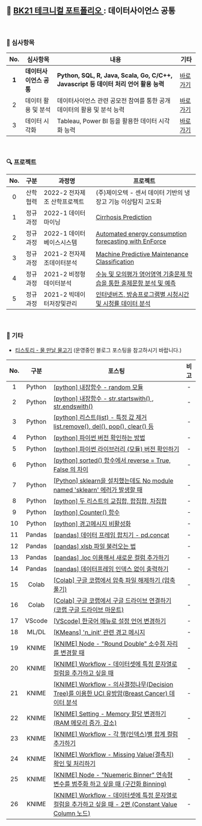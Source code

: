 ## 📂 <a href='https://github.com/countifs/portfolio'> BK21 테크니컬 포트폴리오 </a> : 데이터사이언스 공통

<br>

### 🚩 심사항목
| No. | 심사항목 | 내용 | 기타 |
|:----------:|----------|----------|----------|
|**1**|**데이터사이언스 공통**| **Python, SQL, R, Java, Scala, Go, C/C++, Javascript 등 데이터 처리 언어 활용 능력**  |<a href='https://github.com/countifs/portfolio/tree/main/1.%20%EB%8D%B0%EC%9D%B4%ED%84%B0%EC%82%AC%EC%9D%B4%EC%96%B8%EC%8A%A4%20%EA%B3%B5%ED%86%B5'>바로가기</a>|
|2|데이터 활용 및 분석| 데이터사이언스 관련 공모전 참여를 통한 공개 데이터의 활용 및 분석 능력  |<a href='https://github.com/countifs/portfolio/tree/main/2.%20%EB%8D%B0%EC%9D%B4%ED%84%B0%20%ED%99%9C%EC%9A%A9%20%EB%B0%8F%20%EB%B6%84%EC%84%9D'>바로가기</a>|
|3|데이터 시각화| Tableau, Power BI 등을 활용한 데이터 시각화 능력  |<a href='https://github.com/countifs/portfolio/tree/main/3.%20%EB%8D%B0%EC%9D%B4%ED%84%B0%20%EC%8B%9C%EA%B0%81%ED%99%94'>바로가기</a>|

<br>

### 🔍 프로젝트 

| No. | 구분 | 과정명 | 프로젝트 |
|:---------:|:---------:|---------|---------|
| 0 | 산학협력 | 2022-2 전자제조 산학프로젝트 | (주)제이오텍 - 센서 데이터 기반의 냉장고 기능 이상탐지 고도화 |
| 1 | 정규과정 | 2022-1 데이터마이닝 | <a href='https://github.com/countifs/portfolio/blob/main/1.%20%EB%8D%B0%EC%9D%B4%ED%84%B0%EC%82%AC%EC%9D%B4%EC%96%B8%EC%8A%A4%20%EA%B3%B5%ED%86%B5/2022-1%20%EB%8D%B0%EC%9D%B4%ED%84%B0%EB%A7%88%EC%9D%B4%EB%8B%9D/%EB%8D%B0%EC%9D%B4%ED%84%B0%EB%A7%88%EC%9D%B4%EB%8B%9D%20%EB%B0%9C%ED%91%9C%20-%20%EA%B9%80%EC%9E%AC%ED%98%B8%20(22.05.10).pdf'> Cirrhosis Prediction </a> |
| 2 | 정규과정 | 2022-1 데이터베이스시스템 | <a href='https://github.com/countifs/portfolio/blob/main/1.%20%EB%8D%B0%EC%9D%B4%ED%84%B0%EC%82%AC%EC%9D%B4%EC%96%B8%EC%8A%A4%20%EA%B3%B5%ED%86%B5/2022-1%20%EB%8D%B0%EC%9D%B4%ED%84%B0%EB%B2%A0%EC%9D%B4%EC%8A%A4%EC%8B%9C%EC%8A%A4%ED%85%9C/%5B%ED%8C%80%ED%94%84%EB%A1%9C%EC%A0%9D%ED%8A%B8%5D%20Automated%20energy%20consumption%20forecasting%20with%20EnForce%20-%20%EA%B9%80%EB%B4%89%EC%84%9D%2C%20%EA%B9%80%EC%9E%AC%ED%98%B8%2C%20%EC%9D%B4%EB%8B%A4%EC%9D%B8.pdf'>Automated energy consumption forecasting with EnForce</a>|
| 3 | 정규과정 | 2021-2 전자제조데이터분석 | <a href='https://github.com/countifs/portfolio/blob/main/1.%20%EB%8D%B0%EC%9D%B4%ED%84%B0%EC%82%AC%EC%9D%B4%EC%96%B8%EC%8A%A4%20%EA%B3%B5%ED%86%B5/2021-2%20%EC%A0%84%EC%9E%90%EC%A0%9C%EC%A1%B0%EB%8D%B0%EC%9D%B4%ED%84%B0%EB%B6%84%EC%84%9D/%5B2021-2%20%EC%A0%84%EC%9E%90%EC%A0%9C%EC%A1%B0%EB%8D%B0%EC%9D%B4%ED%84%B0%EB%B6%84%EC%84%9D%5D%20Machine%20Predictive%20Maintenance%20Classification_%EC%9D%B4%EC%A0%95%EC%96%B8%2C%EA%B9%80%EC%9E%AC%ED%98%B8.pdf'>Machine Predictive Maintenance Classification</a> |
| 4 | 정규과정 | 2021-2 비정형데이터분석 | <a href='https://github.com/countifs/portfolio/blob/main/1.%20%EB%8D%B0%EC%9D%B4%ED%84%B0%EC%82%AC%EC%9D%B4%EC%96%B8%EC%8A%A4%20%EA%B3%B5%ED%86%B5/2021-2%20%EB%B9%84%EC%A0%95%ED%98%95%EB%8D%B0%EC%9D%B4%ED%84%B0%EB%B6%84%EC%84%9D/%EC%88%98%EB%8A%A5%20%EB%B0%8F%20%EB%AA%A8%EC%9D%98%ED%8F%89%EA%B0%80%20%EC%98%81%EC%96%B4%EC%98%81%EC%97%AD%20%EA%B8%B0%EC%B6%9C%EB%AC%B8%EC%A0%9C%20%ED%95%99%EC%8A%B5%EC%9D%84%20%ED%86%B5%ED%95%9C%20%EC%B6%9C%EC%A0%9C%EB%AC%B8%ED%95%AD%20%EB%B6%84%EC%84%9D%20%EB%B0%8F%20%EC%98%88%EC%B8%A1_21.12.06%20(PDF).pdf'>수능 및 모의평가 영어영역 기출문제 학습을 통한 출제문항 분석 및 예측</a> |
| 5 | 정규과정 | 2021-2 빅데이터저장및관리 | <a href='https://github.com/countifs/portfolio/blob/main/1.%20%EB%8D%B0%EC%9D%B4%ED%84%B0%EC%82%AC%EC%9D%B4%EC%96%B8%EC%8A%A4%20%EA%B3%B5%ED%86%B5/2021-2%20%EB%B9%85%EB%8D%B0%EC%9D%B4%ED%84%B0%20%EC%A0%80%EC%9E%A5%20%EB%B0%8F%20%EA%B4%80%EB%A6%AC/%5B%EA%B3%B5%EC%9A%A9%ED%83%9D%2C%20%EA%B9%80%EC%9E%AC%ED%98%B8%5D%20%EB%B9%85%EB%8D%B0%EC%9D%B4%ED%84%B0%20%EC%A0%80%EC%9E%A5%20%EB%B0%8F%20%EA%B4%80%EB%A6%AC%20-%20%EC%B5%9C%EC%A2%85%20%ED%94%84%EB%A1%9C%EC%A0%9D%ED%8A%B8.pdf'>인터넷버즈, 방송프로그램별 시청시간 및 시청률 데이터 분석</a>|



<br>


### 👣 기타  
- <a href='https://lungfish.tistory.com/'> 티스토리 - 물 만날 물고기</a> (운영중인 블로그 포스팅을 참고하시기 바랍니다.)

| No. | 구분 | 포스팅 | 비고 |
|:---------:|:---------:|---------|:---------:|
| 1 | Python |<a href='https://lungfish.tistory.com/entry/%ED%8C%8C%EC%9D%B4%EC%8D%ACpython-%EB%82%B4%EC%9E%A5%ED%95%A8%EC%88%98-random-%EB%AA%A8%EB%93%88'>[python] 내장함수 - random 모듈</a> | - |
| 2 | Python | <a href='https://lungfish.tistory.com/entry/%ED%8C%8C%EC%9D%B4%EC%8D%ACpython-%EB%82%B4%EC%9E%A5%ED%95%A8%EC%88%98-strstartswith-strendswith'>[python] 내장함수 - str.startswith() , str.endswith()</a> | - |
| 3 | Python | <a href='https://lungfish.tistory.com/entry/%ED%8C%8C%EC%9D%B4%EC%8D%ACpython-%EB%A6%AC%EC%8A%A4%ED%8A%B8list-%ED%8A%B9%EC%A0%95-%EA%B0%92-%EC%A0%9C%EA%B1%B0-listremove-del-pop-%EB%93%B1'>[python] 리스트(list) - 특정 값 제거 list.remove(), del(), pop(), clear() 등</a> | - |
| 4 | Python |<a href='https://lungfish.tistory.com/entry/python-%ED%8C%8C%EC%9D%B4%EC%8D%AC-%EB%B2%84%EC%A0%84-%ED%99%95%EC%9D%B8%ED%95%98%EB%8A%94-%EB%B0%A9%EB%B2%95'>[python] 파이썬 버전 확인하는 방법</a> | - |
| 5 | Python |<a href='https://lungfish.tistory.com/entry/python-%ED%8C%8C%EC%9D%B4%EC%8D%AC-%EB%9D%BC%EC%9D%B4%EB%B8%8C%EB%9F%AC%EB%A6%AC-%EB%AA%A8%EB%93%88-%EB%B2%84%EC%A0%84-%ED%99%95%EC%9D%B8%ED%95%98%EA%B8%B0'>[python] 파이썬 라이브러리 (모듈) 버전 확인하기</a> | - |
| 6 | Python |<a href='https://lungfish.tistory.com/entry/python-sorted-%ED%95%A8%EC%88%98%EC%97%90%EC%84%9C-reverse-True-False-%EC%9D%98-%EC%B0%A8%EC%9D%B4'>[python] sorted() 함수에서 reverse = True, False 의 차이</a> | - |
| 7 | Python |<a href='https://lungfish.tistory.com/entry/Python-sklearn%EC%9D%84-%EC%84%A4%EC%B9%98%ED%96%88%EB%8A%94%EB%8D%B0%EB%8F%84-No-module-named-sklearn-%EC%97%90%EB%9F%AC%EA%B0%80-%EB%B0%9C%EC%83%9D%ED%95%A0-%EB%95%8C'>[Python] sklearn을 설치했는데도 No module named 'sklearn' 에러가 발생할 때</a> | - |
| 8 | Python |<a href='https://lungfish.tistory.com/entry/python-%EB%91%90-%EB%A6%AC%EC%8A%A4%ED%8A%B8%EC%9D%98-%EA%B5%90%EC%A7%91%ED%95%A9-%ED%95%A9%EC%A7%91%ED%95%A9-%EC%B0%A8%EC%A7%91%ED%95%A9'>[python] 두 리스트의 교집합, 합집합, 차집합</a> | - |
| 9 | Python |<a href='https://lungfish.tistory.com/entry/python-Counter-%ED%95%A8%EC%88%98'>[python] Counter() 함수</a> | - |
| 10 | Python |<a href='https://lungfish.tistory.com/entry/python-%EA%B2%BD%EA%B3%A0%EB%A9%94%EC%8B%9C%EC%A7%80-%EB%B9%84%ED%99%9C%EC%84%B1%ED%99%94'>[python] 경고메시지 비활성화</a> | - |
| 11 | Pandas |<a href='https://lungfish.tistory.com/entry/pandas-%EB%8D%B0%EC%9D%B4%ED%84%B0-%ED%94%84%EB%A0%88%EC%9E%84-%ED%95%A9%EC%B9%98%EA%B8%B0-pdconcat'>[pandas] 데이터 프레임 합치기 - pd.concat</a> | - |
| 12 | Pandas |<a href='https://lungfish.tistory.com/entry/pandas-xlsb-%ED%8C%8C%EC%9D%BC-%EB%B6%88%EB%9F%AC%EC%98%A4%EB%8A%94-%EB%B2%95'>[pandas] xlsb 파일 불러오는 법</a> | - |
| 13 | Pandas |<a href='https://lungfish.tistory.com/entry/pandas-loc-%EC%9D%B4%EC%9A%A9%ED%95%B4%EC%84%9C-%EC%83%88%EB%A1%9C%EC%9A%B4-%EC%BB%AC%EB%9F%BC-%EC%B6%94%EA%B0%80%ED%95%98%EA%B8%B0'>[pandas] .loc 이용해서 새로운 컬럼 추가하기</a> | - |
| 14 | Pandas |<a href='https://lungfish.tistory.com/entry/pandas-%EB%8D%B0%EC%9D%B4%ED%84%B0%ED%94%84%EB%A0%88%EC%9E%84-%EC%9D%B8%EB%8D%B1%EC%8A%A4-%EC%97%86%EC%9D%B4-%EC%B6%9C%EB%A0%A5%ED%95%98%EA%B8%B0'>[pandas] 데이터프레임 인덱스 없이 출력하기</a> | - |
| 15 | Colab | <a href='https://lungfish.tistory.com/entry/7Colab-%EA%B5%AC%EA%B8%80-%EC%BD%94%EB%9E%A9%EC%97%90%EC%84%9C-%EC%95%95%EC%B6%95-%ED%8C%8C%EC%9D%BC-%ED%95%B4%EC%A0%9C%ED%95%98%EA%B8%B0-%EC%95%95%EC%B6%95%ED%92%80%EA%B8%B0'>[Colab] 구글 코랩에서 압축 파일 해제하기 (압축풀기)</a> |- |
| 16 | Colab | <a href='https://lungfish.tistory.com/entry/Colab-%EA%B5%AC%EA%B8%80-%EC%BD%94%EB%9E%A9%EC%97%90%EC%84%9C-%EA%B5%AC%EA%B8%80-%EB%93%9C%EB%9D%BC%EC%9D%B4%EB%B8%8C-%EC%97%B0%EA%B2%B0%ED%95%98%EA%B8%B0-%EC%BD%94%EB%9E%A9-%EA%B5%AC%EA%B8%80-%EB%93%9C%EB%9D%BC%EC%9D%B4%EB%B8%8C-%EB%A7%88%EC%9A%B4%ED%8A%B8'>[Colab] 구글 코랩에서 구글 드라이브 연결하기 (코랩 구글 드라이브 마운트)</a> |- |
| 17 | VScode | <a href='https://lungfish.tistory.com/entry/VSCode-%ED%95%9C%EA%B5%AD%EC%96%B4-%EB%A9%94%EB%89%B4%EB%A1%9C-%EC%84%A4%EC%A0%95-%EB%B3%80%EA%B2%BD%ED%95%98%EA%B8%B0'>[VScode] 한국어 메뉴로 설정 언어 변경하기</a> |- |
| 18 | ML/DL | <a href='https://lungfish.tistory.com/entry/KMeans-ninit-%EA%B4%80%EB%A0%A8-%EA%B2%BD%EA%B3%A0-%EB%A9%94%EC%8B%9C%EC%A7%80'>[KMeans] 'n_init' 관련 경고 메시지</a> |- |
| 19 | KNIME | <a href='https://lungfish.tistory.com/entry/KNIME%EB%82%98%EC%9E%84-Node-Round-Double-%EC%86%8C%EC%88%98%EC%A0%90-%EC%9E%90%EB%A6%AC%EB%A5%BC-%EB%B3%80%EA%B2%BD%ED%95%A0-%EB%95%8C'>[KNIME] Node - "Round Double" 소수점 자리를 변경할 때</a> |- |
| 20 | KNIME | <a href='https://lungfish.tistory.com/entry/KNIME%EB%82%98%EC%9E%84-Workflow-%EB%8D%B0%EC%9D%B4%ED%84%B0%EC%85%8B%EC%97%90-%ED%8A%B9%EC%A0%95-%EB%AC%B8%EC%9E%90%EC%97%B4%EB%A1%9C-%EC%BB%AC%EB%9F%BC%EC%9D%84-%EC%B6%94%EA%B0%80%ED%95%98%EA%B3%A0-%EC%8B%B6%EC%9D%84-%EB%95%8C'>[KNIME] Workflow - 데이터셋에 특정 문자열로 컬럼을 추가하고 싶을 때</a> |- |
| 21 | KNIME | <a href='https://lungfish.tistory.com/entry/KNIME%EB%82%98%EC%9E%84-Workflow-%EC%9D%98%EC%82%AC%EA%B2%B0%EC%A0%95%EB%82%98%EB%AC%B4Decision-Tree%EB%A5%BC-%EC%9D%B4%EC%9A%A9%ED%95%9C-UCI-%EC%9C%A0%EB%B0%A9%EC%95%94Breast-Cancer-%EB%8D%B0%EC%9D%B4%ED%84%B0-%EB%B6%84%EC%84%9D'>[KNIME] Workflow - 의사결정나무(Decision Tree)를 이용한 UCI 유방암(Breast Cancer) 데이터 분석</a> |- |
| 22 | KNIME | <a href='https://lungfish.tistory.com/entry/KNIME-Setting-Memory-%ED%95%A0%EB%8B%B9-%EB%B3%80%EA%B2%BD%ED%95%98%EA%B8%B0-RAM-%EB%A9%94%EB%AA%A8%EB%A6%AC-%EC%A6%9D%EA%B0%80-%EA%B0%90%EC%86%8C'>[KNIME] Setting - Memory 할당 변경하기 (RAM 메모리 증가, 감소)</a> |- |
| 23 | KNIME | <a href='https://lungfish.tistory.com/entry/KNIME-Workflow-%EA%B0%81-%ED%96%89%EC%9D%B8%EB%8D%B1%EC%8A%A4-%ED%95%A9%EA%B3%84%EB%A5%BC-%EA%B3%84%EC%82%B0%ED%95%98%EA%B3%A0-%EC%BB%AC%EB%9F%BC-%EC%B6%94%EA%B0%80%ED%95%98%EA%B8%B0'>[KNIME] Workflow - 각 행(인덱스)별 합계 컬럼 추가하기</a> |- |
| 24 | KNIME | <a href='https://lungfish.tistory.com/entry/KNIME-Workflow-Missing-Value%EA%B2%B0%EC%B8%A1%EC%B9%98-%ED%99%95%EC%9D%B8-%EB%B0%8F-%EC%B2%98%EB%A6%AC%ED%95%98%EA%B8%B0'>[KNIME] Workflow - Missing Value(결측치) 확인 및 처리하기</a> |- |
| 25 | KNIME | <a href='https://lungfish.tistory.com/entry/KNIME-Node-Nuemeric-Binner-%EC%97%B0%EC%86%8D%ED%98%95-%EB%B3%80%EC%88%98%EB%A5%BC-%EB%B2%94%EC%A3%BC%ED%99%94-%ED%95%98%EA%B3%A0-%EC%8B%B6%EC%9D%84-%EB%95%8C-%EA%B5%AC%EA%B0%84%ED%99%94-Binning'>[KNIME] Node - "Nuemeric Binner" 연속형 변수를 범주화 하고 싶을 때 (구간화 Binning)</a> |- |
| 26 | KNIME | <a href='https://lungfish.tistory.com/entry/KNIME-Workflow-%EB%8D%B0%EC%9D%B4%ED%84%B0%EC%85%8B%EC%97%90-%ED%8A%B9%EC%A0%95-%EB%AC%B8%EC%9E%90%EC%97%B4%EB%A1%9C-%EC%BB%AC%EB%9F%BC%EC%9D%84-%EC%B6%94%EA%B0%80%ED%95%98%EA%B3%A0-%EC%8B%B6%EC%9D%84-%EB%95%8C-2%ED%8E%B8-Constant-Value-Column-%EB%85%B8%EB%93%9C'>[KNIME] Workflow - 데이터셋에 특정 문자열로 컬럼을 추가하고 싶을 때 - 2편 (Constant Value Column 노드)</a> |- |



